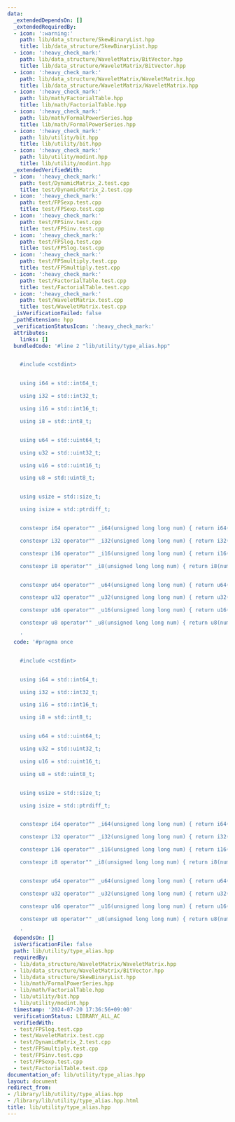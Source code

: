 ```yaml
---
data:
  _extendedDependsOn: []
  _extendedRequiredBy:
  - icon: ':warning:'
    path: lib/data_structure/SkewBinaryList.hpp
    title: lib/data_structure/SkewBinaryList.hpp
  - icon: ':heavy_check_mark:'
    path: lib/data_structure/WaveletMatrix/BitVector.hpp
    title: lib/data_structure/WaveletMatrix/BitVector.hpp
  - icon: ':heavy_check_mark:'
    path: lib/data_structure/WaveletMatrix/WaveletMatrix.hpp
    title: lib/data_structure/WaveletMatrix/WaveletMatrix.hpp
  - icon: ':heavy_check_mark:'
    path: lib/math/FactorialTable.hpp
    title: lib/math/FactorialTable.hpp
  - icon: ':heavy_check_mark:'
    path: lib/math/FormalPowerSeries.hpp
    title: lib/math/FormalPowerSeries.hpp
  - icon: ':heavy_check_mark:'
    path: lib/utility/bit.hpp
    title: lib/utility/bit.hpp
  - icon: ':heavy_check_mark:'
    path: lib/utility/modint.hpp
    title: lib/utility/modint.hpp
  _extendedVerifiedWith:
  - icon: ':heavy_check_mark:'
    path: test/DynamicMatrix_2.test.cpp
    title: test/DynamicMatrix_2.test.cpp
  - icon: ':heavy_check_mark:'
    path: test/FPSexp.test.cpp
    title: test/FPSexp.test.cpp
  - icon: ':heavy_check_mark:'
    path: test/FPSinv.test.cpp
    title: test/FPSinv.test.cpp
  - icon: ':heavy_check_mark:'
    path: test/FPSlog.test.cpp
    title: test/FPSlog.test.cpp
  - icon: ':heavy_check_mark:'
    path: test/FPSmultiply.test.cpp
    title: test/FPSmultiply.test.cpp
  - icon: ':heavy_check_mark:'
    path: test/FactorialTable.test.cpp
    title: test/FactorialTable.test.cpp
  - icon: ':heavy_check_mark:'
    path: test/WaveletMatrix.test.cpp
    title: test/WaveletMatrix.test.cpp
  _isVerificationFailed: false
  _pathExtension: hpp
  _verificationStatusIcon: ':heavy_check_mark:'
  attributes:
    links: []
  bundledCode: '#line 2 "lib/utility/type_alias.hpp"


    #include <cstdint>


    using i64 = std::int64_t;

    using i32 = std::int32_t;

    using i16 = std::int16_t;

    using i8 = std::int8_t;


    using u64 = std::uint64_t;

    using u32 = std::uint32_t;

    using u16 = std::uint16_t;

    using u8 = std::uint8_t;


    using usize = std::size_t;

    using isize = std::ptrdiff_t;


    constexpr i64 operator"" _i64(unsigned long long num) { return i64(num); }

    constexpr i32 operator"" _i32(unsigned long long num) { return i32(num); }

    constexpr i16 operator"" _i16(unsigned long long num) { return i16(num); }

    constexpr i8 operator"" _i8(unsigned long long num) { return i8(num); }


    constexpr u64 operator"" _u64(unsigned long long num) { return u64(num); }

    constexpr u32 operator"" _u32(unsigned long long num) { return u32(num); }

    constexpr u16 operator"" _u16(unsigned long long num) { return u16(num); }

    constexpr u8 operator"" _u8(unsigned long long num) { return u8(num); }

    '
  code: '#pragma once


    #include <cstdint>


    using i64 = std::int64_t;

    using i32 = std::int32_t;

    using i16 = std::int16_t;

    using i8 = std::int8_t;


    using u64 = std::uint64_t;

    using u32 = std::uint32_t;

    using u16 = std::uint16_t;

    using u8 = std::uint8_t;


    using usize = std::size_t;

    using isize = std::ptrdiff_t;


    constexpr i64 operator"" _i64(unsigned long long num) { return i64(num); }

    constexpr i32 operator"" _i32(unsigned long long num) { return i32(num); }

    constexpr i16 operator"" _i16(unsigned long long num) { return i16(num); }

    constexpr i8 operator"" _i8(unsigned long long num) { return i8(num); }


    constexpr u64 operator"" _u64(unsigned long long num) { return u64(num); }

    constexpr u32 operator"" _u32(unsigned long long num) { return u32(num); }

    constexpr u16 operator"" _u16(unsigned long long num) { return u16(num); }

    constexpr u8 operator"" _u8(unsigned long long num) { return u8(num); }

    '
  dependsOn: []
  isVerificationFile: false
  path: lib/utility/type_alias.hpp
  requiredBy:
  - lib/data_structure/WaveletMatrix/WaveletMatrix.hpp
  - lib/data_structure/WaveletMatrix/BitVector.hpp
  - lib/data_structure/SkewBinaryList.hpp
  - lib/math/FormalPowerSeries.hpp
  - lib/math/FactorialTable.hpp
  - lib/utility/bit.hpp
  - lib/utility/modint.hpp
  timestamp: '2024-07-20 17:36:56+09:00'
  verificationStatus: LIBRARY_ALL_AC
  verifiedWith:
  - test/FPSlog.test.cpp
  - test/WaveletMatrix.test.cpp
  - test/DynamicMatrix_2.test.cpp
  - test/FPSmultiply.test.cpp
  - test/FPSinv.test.cpp
  - test/FPSexp.test.cpp
  - test/FactorialTable.test.cpp
documentation_of: lib/utility/type_alias.hpp
layout: document
redirect_from:
- /library/lib/utility/type_alias.hpp
- /library/lib/utility/type_alias.hpp.html
title: lib/utility/type_alias.hpp
---
```

